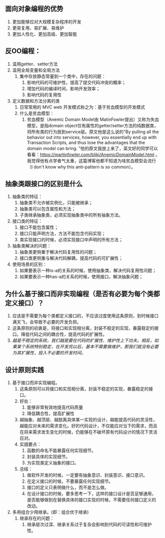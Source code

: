 ## 面向对象编程的优势
1. 更加能够应对大规模复杂程序的开发
2. 更易复用、易扩展、易维护
3. 更加人性化、更加高级、更加智能

## 反OO编程：
1. 滥用getter、setter方法
2. 滥用全局变量和全局方法
   1. 集中存放静态常量到一个类中，存在的问题：
      1. 影响代码的可维护性，提高了提交代码冲突的概率；
      2. 增加代码的编译时间，影响开发效率；
      3. 影响代码的复用性
3. 定义数据和方法分离的类
   1. 日常常用的 MVC web 开发模式称之为：基于贫血模型的开发模式
   2. 什么是贫血模型：
      1. 贫血模型（Anemic Domain Model由
MatinFowler提出）又称为失血模型，是指domain object仅有属性的getter/setter方法的纯数据类，将所有类的行为放到service层。原文他是这么说的“By pulling all the behavior out into services, however, you essentially end up with Transaction Scripts, and thus lose the advantages that the domain model can bring. ”他的原文我放上来了，英文好的同学可以看看：https://martinfowler.com/bliki/AnemicDomainModel.html 。 我觉得他有点学者气太重，这篇博客他都不知道为啥贫血模型会流行（I don't know why this anti-pattern is so common）。

## 抽象类跟接口的区别是什么
1. 抽象类的特征：
   1. 抽象类不允许被实例化，只能被继承；
   2. 抽象类可以包含属性和方法；
   3. 子类继承抽象类，必须实现抽象类中的所有抽象方法。
2. 接口类的特征：
   1. 接口不能包含属性；
   2. 接口只能声明方法，方法不能包含代码实现；
   3. 类实现接口的时候，必须实现接口中声明的所有方法；
3. 抽象类解决的问题：
   1. 抽象类更侧重于解决代码复用性的问题；
   2. 接口类更侧重与解决代码解耦，提高代码的可扩展性；
4. 使用场景的区别：
   1. 如果要表示一种is-a的关系的时候，使用抽象类，解决代码复用性问题；
   2. 如果要表示一种has-a的关系的时候，使用接口，解决抽象问题；

## 为什么基于接口而非实现编程（是否有必要为每个类都定义接口）？
1. 应该是不需要为每个类都定义接口的，不应该过度使用这条原则，到时候接口满天飞，会导致不必要的开发负担。
2. 这条原则的初衷是，将接口和实现相分离，封装不稳定的实现，暴露稳定的接口。降低代码之间的耦合性，提高代码的扩展性。
3. *越是不稳定的系统，我们越是要在代码的扩展性、维护性上下功夫。相反，如果某个系统特别稳定，在开发完以后，基本不需要做维护，那我们就没有必要为其扩展性，投入不必要的开发时间。*

## 设计原则实践
1. 基于接口而非实现编程。
   1. 这条原则可以将接口和实现相分离，封装不稳定的实现，暴露稳定的接口。
   2. 好处：
      1. 能够非常有效地提高代码质量
      2. 降低耦合性，提高扩展性
   3. 越抽象、越顶层、越脱离具体某一实现的设计，越能提高代码的灵活性，越能应对未来的需求变化。好的代码设计，不仅能应对当下的需求，而且在将来需求发生变化的时候，仍能够在不破坏原有代码设计的情况下灵活应对。
   4. 实践要点：
      1. 函数的命名不能暴露任何实现细节。
      2. 封装具体的实现细节。
      3. 为实现类定义抽象的接口。
   5. 总结：
      1. 做软件开发的时候，一定要有抽象意识、封装意识、接口意识。
      2. 在定义接口的时候，不要暴露任何实现细节。
      3. 接口的定义只表明做什么，而不是怎么做。
      4. 在设计接口的时候，要多思考一下，这样的接口设计是否足够通用，是否能够做到在替换具体的接口实现的时候，不需要任何接口定义的改动。
2. 多用组合少用继承。(即：组合优于继承)
   1. 继承存在的问题：
      1. 继承层次过深、继承关系过于复杂会影响到代码的可读性和可维护性。